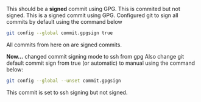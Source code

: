 This should be a **signed** commit using GPG.
This is commited but not signed.
This is a signed commit using GPG.
Configured git to sign all commits by default using the command below
```bash
git config --global commit.gpgsign true
```
All commits from here on are signed commits.

**Now...** changed commit signing mode to ssh from gpg
Also change git default commit sign from true (or automatic) to manual using the command below:
```bash
git config --global --unset commit.gpgsign
```

This commit is set to ssh signing but not signed.
